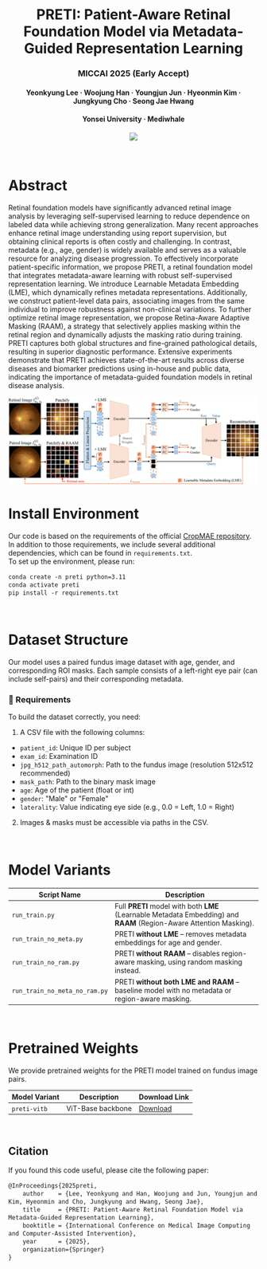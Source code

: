 
<p align="center">
  <h1 align="center">PRETI: Patient-Aware Retinal Foundation Model via Metadata-Guided Representation Learning</h1>
  <h3 align="center"><b>MICCAI 2025 (Early Accept)</b></h3>
  <p align="center">
    <h4 align="center">
      <strong>Yeonkyung Lee</strong></a> · 
      <strong>Woojung Han</strong></a> · 
      <strong>Youngjun Jun</strong></a> · 
      <strong>Hyeonmin Kim</strong></a> · 
      <strong>Jungkyung Cho</strong></a> · 
      <strong>Seong Jae Hwang</strong></a>
    </h4>
    <h4 align="center">
      Yonsei University ·
      Mediwhale
    </h4>
  </p>
  <p align="center">
    <a href="https://arxiv.org/abs/2505.12233"><img src="https://img.shields.io/badge/arXiv-2505.12233-b31b1b.svg" height=22.5></a>
  </p>
  <br>
</p>

# Abstract
Retinal foundation models have significantly advanced retinal image analysis by leveraging self-supervised learning to reduce dependence on labeled data while achieving strong generalization. Many recent approaches enhance retinal image understanding using report supervision, but obtaining clinical reports is often costly and challenging. In contrast, metadata (e.g., age, gender) is widely available and serves as a valuable resource for analyzing disease progression. To effectively incorporate patient-specific information, we propose PRETI, a retinal foundation model that integrates metadata-aware learning with robust self-supervised representation learning. We introduce Learnable Metadata Embedding (LME), which dynamically refines metadata representations. Additionally, we construct patient-level data pairs, associating images from the same individual to improve robustness against non-clinical variations. To further optimize retinal image representation, we propose Retina-Aware Adaptive Masking (RAAM), a strategy that selectively applies masking within the retinal region and dynamically adjusts the masking ratio during training. PRETI captures both global structures and fine-grained pathological details, resulting in superior diagnostic performance. Extensive experiments demonstrate that PRETI achieves state-of-the-art results across diverse diseases and biomarker predictions using in-house and public data, indicating the importance of metadata-guided foundation models in retinal disease analysis.

<p align="center">
<img src="docs/fig_main.png" width="800px"/>  

<br>

# Install Environment

Our code is based on the requirements of the official [CropMAE repository](https://github.com/alexandre-eymael/CropMAE).  
In addition to those requirements, we include several additional dependencies, which can be found in `requirements.txt`.  
To set up the environment, please run:


```
conda create -n preti python=3.11
conda activate preti
pip install -r requirements.txt
```
<br>

# Dataset Structure
Our model uses a paired fundus image dataset with age, gender, and corresponding ROI masks. Each sample consists of a left-right eye pair (can include self-pairs) and their corresponding metadata.

### 🔧 Requirements
To build the dataset correctly, you need:

1. A CSV file with the following columns:
- `patient_id`: Unique ID per subject
- `exam_id`: Examination ID
- `jpg_h512_path_automorph`: Path to the fundus image (resolution 512x512 recommended)
- `mask_path`: Path to the binary mask image
- `age`: Age of the patient (float or int)
- `gender`: "Male" or "Female"
- `laterality`: Value indicating eye side (e.g., 0.0 = Left, 1.0 = Right)

2. Images & masks must be accessible via paths in the CSV.

<br>

# Model Variants

| Script Name                   | Description                                                                 |
|------------------------------|-----------------------------------------------------------------------------|
| `run_train.py`               | Full **PRETI** model with both **LME** (Learnable Metadata Embedding) and **RAAM** (Region-Aware Attention Masking). |
| `run_train_no_meta.py`       | PRETI **without LME** – removes metadata embeddings for age and gender.     |
| `run_train_no_ram.py`        | PRETI **without RAAM** – disables region-aware masking, using random masking instead. |
| `run_train_no_meta_no_ram.py`| PRETI **without both LME and RAAM** – baseline model with no metadata or region-aware masking. |



<br>

# Pretrained Weights

We provide pretrained weights for the PRETI model trained on fundus image pairs.


| Model Variant | Description               | Download Link |
|---------------|---------------------------|----------------|
| `preti-vitb`  | ViT-Base backbone         | [Download](https://drive.google.com/file/d/1mEFm3bxSPPOm4bLPC9Ey64oeq-6F0S0G/view?usp=drive_link) |

<br>

## Citation
If you found this code useful, please cite the following paper:

```
@InProceedings{2025preti,
    author    = {Lee, Yeonkyung and Han, Woojung and Jun, Youngjun and Kim, Hyeonmin and Cho, Jungkyung and Hwang, Seong Jae},
    title     = {PRETI: Patient-Aware Retinal Foundation Model via Metadata-Guided Representation Learning},
    booktitle = {International Conference on Medical Image Computing and Computer-Assisted Intervention},
    year      = {2025},
    organization={Springer}
}
```
